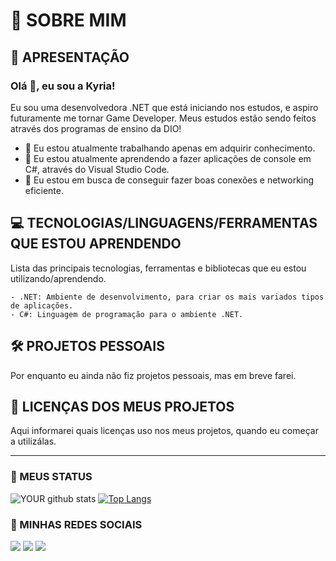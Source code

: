 # 🚀 SOBRE MIM

## 📝 APRESENTAÇÃO
 ### Olá 👋, eu sou a Kyria!

  Eu sou uma desenvolvedora .NET que está iniciando nos estudos, e aspiro futuramente me tornar Game Developer. 
   Meus estudos estão sendo feitos através dos programas de ensino da DIO!

  - 🔭 Eu estou atualmente trabalhando apenas em adquirir conhecimento.
- 🌱 Eu estou atualmente aprendendo a fazer aplicações de console em C#, através do Visual Studio Code.
- 🤝 Eu estou em busca de conseguir fazer boas conexões e networking eficiente.


## 💻 TECNOLOGIAS/LINGUAGENS/FERRAMENTAS QUE ESTOU APRENDENDO
 
Lista das principais tecnologias, ferramentas e bibliotecas que eu estou utilizando/aprendendo.
  
    - .NET: Ambiente de desenvolvimento, para criar os mais variados tipos de aplicações.
    - C#: Linguagem de programação para o ambiente .NET. 

## 🛠 PROJETOS PESSOAIS

Por enquanto eu ainda não fiz projetos pessoais, mas em breve farei.

## 📄 LICENÇAS DOS MEUS PROJETOS

Aqui informarei quais licenças uso nos meus projetos, quando eu começar a utilizálas.

----------------------------------------------------

### 🚀 MEUS STATUS

![YOUR github stats](https://github-readme-stats.vercel.app/api?username=KyriaDev)
[![Top Langs](https://github-readme-stats.vercel.app/api/top-langs/?username=KyriaDev&layout=compact)](https://github.com/KyriaDev/github-readme-stats)

### 🚀 MINHAS REDES SOCIAIS

[<img src="https://img.shields.io/badge/linkedin-%230077B5.svg?&style=for-the-badge&logo=linkedin&logoColor=white" />](https://www.linkedin.com/in/KyriaLeticiaLimaDeAlmeida/) 
[<img src = "https://img.shields.io/badge/instagram-%23E4405F.svg?&style=for-the-badge&logo=instagram&logoColor=white">](https://www.instagram.com/KyriaDev/) [<img src = "https://img.shields.io/badge/facebook-%231877F2.svg?&style=for-the-badge&logo=facebook&logoColor=white">](https://www.facebook.com/KyriaDev)

